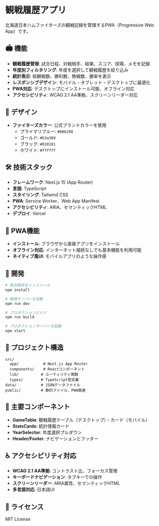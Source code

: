 # 観戦履歴アプリ

北海道日本ハムファイターズの観戦記録を管理するPWA（Progressive Web App）です。

## 🏟️ 機能

- **観戦履歴管理**: 試合日程、対戦相手、結果、スコア、球場、メモを記録
- **年度別フィルタリング**: 年度を選択して観戦履歴を絞り込み
- **統計表示**: 総観戦数、勝利数、敗戦数、勝率を表示
- **レスポンシブデザイン**: モバイル・タブレット・デスクトップに最適化
- **PWA対応**: デスクトップにインストール可能、オフライン対応
- **アクセシビリティ**: WCAG 2.1 AA準拠、スクリーンリーダー対応

## 🎨 デザイン

- **ファイターズカラー**: 公式ブランドカラーを使用
  - プライマリブルー: `#006298`
  - ゴールド: `#b3a369` 
  - ブラック: `#010101`
  - ホワイト: `#ffffff`

## 🛠️ 技術スタック

- **フレームワーク**: Next.js 15 (App Router)
- **言語**: TypeScript
- **スタイリング**: Tailwind CSS
- **PWA**: Service Worker、Web App Manifest
- **アクセシビリティ**: ARIA、セマンティックHTML
- **デプロイ**: Vercel

## 📱 PWA機能

- **インストール**: ブラウザから直接アプリをインストール
- **オフライン対応**: インターネット接続なしでも基本機能を利用可能
- **ネイティブ風UI**: モバイルアプリのような操作感

## 🚀 開発

```bash
# 依存関係をインストール
npm install

# 開発サーバーを起動
npm run dev

# プロダクションビルド
npm run build

# プロダクションサーバーを起動
npm start
```

## 📂 プロジェクト構造

```
src/
  app/           # Next.js App Router
  components/    # Reactコンポーネント
  lib/          # ユーティリティ関数
  types/        # TypeScript型定義
data/           # JSONデータファイル
public/         # 静的ファイル、PWA関連
```

## 🎯 主要コンポーネント

- **GameTable**: 観戦履歴テーブル（デスクトップ）・カード（モバイル）
- **StatsCards**: 統計情報カード
- **YearSelector**: 年度選択プルダウン
- **Header/Footer**: ナビゲーションとフッター

## ♿ アクセシビリティ対応

- **WCAG 2.1 AA準拠**: コントラスト比、フォーカス管理
- **キーボードナビゲーション**: タブキーでの操作
- **スクリーンリーダー**: ARIA属性、セマンティックHTML
- **多言語対応**: 日本語UI

## 📄 ライセンス

MIT License
